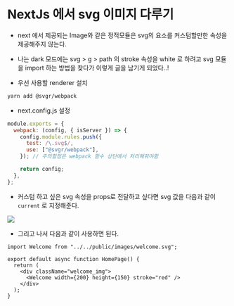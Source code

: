 # NextJs 에서 svg 이미지 다루기

- next 에서 제공되는 Image와 같은 정적모듈은 svg의 요소를 커스텀할만한 속성을 제공해주지 않는다.

- 나는 dark 모드에는 svg > g > path 의 stroke 속성을 white 로 하려고 svg 모듈을 import 하는 방법을 찾다가 이렇게 글을 남기게 되었다..!

- 우선 사용할 renderer 설치

```sh
yarn add @svgr/webpack
```

- next.config.js 설정

```js
module.exports = {
  webpack: (config, { isServer }) => {
    config.module.rules.push({
      test: /\.svg$/,
      use: ["@svgr/webpack"],
    }); // 주의할점은 webpack 함수 상단에서 처리해줘야함

    return config;
  },
};
```

- 커스텀 하고 싶은 svg 속성을 props로 전달하고 싶다면 svg 값을 다음과 같이 `current` 로 지정해준다.

<img src='./img/b_svgwelcome.png'>

- 그리고 나서 다음과 같이 사용하면 된다.

```tsx
import Welcome from "../../public/images/welcome.svg";

export default async function HomePage() {
  return (
    <div className="welcome_img">
      <Welcome width={200} height={150} stroke="red" />
    </div>
  );
}
```

```

```
